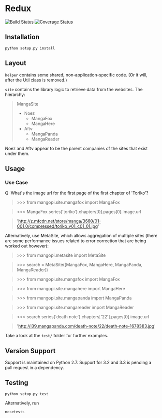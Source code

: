 # Redux

[![Build Status](https://travis-ci.org/jiaweihli/mangopi.png)](https://travis-ci.org/jiaweihli/mangopi)
[![Coverage Status](https://coveralls.io/repos/jiaweihli/mangopi/badge.png?branch=master)](https://coveralls.io/r/jiaweihli/mangopi?branch=master)

## Installation

    python setup.py install

## Layout
`helper` contains some shared, non-application-specific code.  (Or it will, after the Util class
is removed.)

`site` contains the library logic to retrieve data from the websites.  The hierarchy:

> MangaSite
>
>   - Noez
>     - MangaFox
>     - MangaHere
>   - Aftv
>     - MangaPanda
>     - MangaReader

Noez and Aftv appear to be the parent companies of the sites that exist under them.

## Usage

### Use Case
Q: What's the image url for the first page of the first chapter of 'Toriko'?


> \>\>\> from mangopi.site.mangafox import MangaFox

> \>\>\> MangaFox.series('toriko').chapters[0].pages[0].image.url

> 'http://z.mfcdn.net/store/manga/3660/01-001.0/compressed/toriko_v01_c01_01.jpg'

Alternatively, use MetaSite, which allows aggregation of multiple sites (there are some performance
issues related to error correction that are being worked out however):

> \>\>\> from mangopi.metasite import MetaSite

> \>\>\> search = MetaSite([MangaFox, MangaHere, MangaPanda, MangaReader])

> \>\>\> from mangopi.site.mangafox import MangaFox

> \>\>\> from mangopi.site.mangahere import MangaHere

> \>\>\> from mangopi.site.mangapanda import MangaPanda

> \>\>\> from mangopi.site.mangareader import MangaReader

> \>\>\> search.series('death note').chapters['22'].pages[0].image.url

> 'http://i39.mangapanda.com/death-note/22/death-note-1678383.jpg'

Take a look at the `test/` folder for further examples.

## Version Support

Support is maintained on Python 2.7.  Support for 3.2 and 3.3 is pending a pull request in a
dependency.

## Testing

    python setup.py test

Alternatively, run

    nosetests